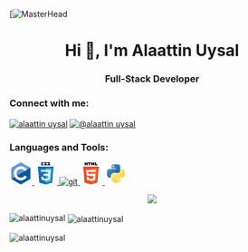  [![MasterHead](https://media.licdn.com/dms/image/D4D12AQGTZHLn1znUfg/article-cover_image-shrink_600_2000/0/1666444068672?e=2147483647&v=beta&t=QGgptgPQN7EiE0zKY_U7dtlPN9DOJDV5mpdq6tT03AA)


<h1 align="center">Hi 👋, I'm Alaattin Uysal</h1>
<h3 align="center">Full-Stack Developer</h3>


<h3 align="left">Connect with me:</h3>

<p align="left">
<a href="https://www.linkedin.com/in/alaattin-uysal-737077264/" target="blank"><img align="center" src="https://raw.githubusercontent.com/rahuldkjain/github-profile-readme-generator/master/src/images/icons/Social/linked-in-alt.svg" alt="alaattin uysal" height="30" width="40" /></a>
<a href="https://medium.com/@alaaddinuysal9" target="blank"><img align="center" src="https://raw.githubusercontent.com/rahuldkjain/github-profile-readme-generator/master/src/images/icons/Social/medium.svg" alt="@alaattin uysal" height="30" width="40" /></a>
</p>

<h3 align="left">Languages and Tools:</h3>
<p align="left"> <a href="https://www.cprogramming.com/" target="blank" rel="noreferrer"> <img src="https://raw.githubusercontent.com/devicons/devicon/master/icons/c/c-original.svg" alt="c" width="40" height="40"/> </a> <a href="https://www.w3schools.com/css/" target="blank" rel="noreferrer"> <img src="https://raw.githubusercontent.com/devicons/devicon/master/icons/css3/css3-original-wordmark.svg" alt="css3" width="40" height="40"/> </a> <a href="https://git-scm.com/" target="blank" rel="noreferrer"> <img src="https://www.vectorlogo.zone/logos/git-scm/git-scm-icon.svg" alt="git" width="40" height="40"/> </a> <a href="https://www.w3.org/html/" target="blank" rel="noreferrer"> <img src="https://raw.githubusercontent.com/devicons/devicon/master/icons/html5/html5-original-wordmark.svg" alt="html5" width="40" height="40"/> </a> <a href="https://www.python.org" target="blank" rel="noreferrer"> <img src="https://raw.githubusercontent.com/devicons/devicon/master/icons/python/python-original.svg" alt="python" width="40" height="40"/> </a> </p>
<div align="center">
<a href="https://visitcount.itsvg.in">
  <img src="https://visitcount.itsvg.in/api?id=AlaattinUysal&label=Profile%20Views&color=6&icon=0&pretty=false" />
</a>
</div>

<p><img align="left" src="https://github-readme-stats.vercel.app/api/top-langs?username=alaattinuysal&show_icons=true&locale=en&layout=compact" alt="alaattinuysal" /></p>

<p>&nbsp;<img align="center" src="https://github-readme-stats.vercel.app/api?username=alaattinuysal&show_icons=true&locale=en" alt="alaattinuysal" /></p>

<p><img align="center" src="https://github-readme-streak-stats.herokuapp.com/?user=alaattinuysal&" alt="alaattinuysal" /></p>

